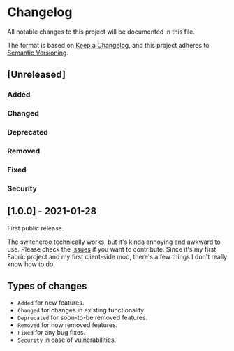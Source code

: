 # Changelog

All notable changes to this project will be documented in this file.

The format is based on [Keep a Changelog](https://keepachangelog.com/), and this project adheres to [Semantic Versioning](https://semver.org/).

## [Unreleased]

### Added

### Changed

### Deprecated

### Removed

### Fixed

### Security

## [1.0.0] - 2021-01-28

First public release.

The switcheroo technically works, but it's kinda annoying and awkward to use. Please check the [issues](https://gitlab.com/NatoBoram/fabric-switcheroo/issues)
if you want to contribute. Since it's my first Fabric project and my first client-side mod, there's a few things I don't
really know how to do.

## Types of changes

* `Added` for new features.
* `Changed` for changes in existing functionality.
* `Deprecated` for soon-to-be removed features.
* `Removed` for now removed features.
* `Fixed` for any bug fixes.
* `Security` in case of vulnerabilities.
